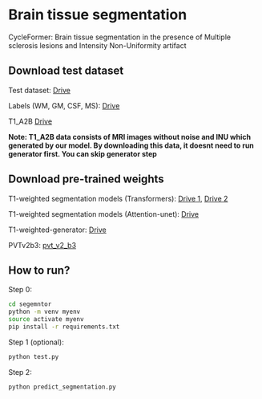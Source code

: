 # Brain tissue segmentation
CycleFormer: Brain tissue segmentation in the presence of Multiple sclerosis lesions and Intensity Non-Uniformity artifact

## Download test dataset

Test dataset: [Drive]()

Labels (WM, GM, CSF, MS): [Drive]()

T1_A2B [Drive]()

**Note: T1_A2B data consists of MRI images without noise and INU which generated by our model. By downloading this data, it doesnt need to run generator first. You can skip generator step**

## Download pre-trained weights
T1-weighted segmentation models (Transformers): [Drive 1](https://drive.google.com/file/d/1sFtfAtIuaqd0XlQW225m0EDj9tYLDKTY/view?usp=sharing), [Drive 2](https://drive.google.com/file/d/1PiVRVKw2mQM3BL4HvEYiOW15N5MnZT9e/view?usp=sharing)

T1-weighted segmentation models (Attention-unet): [Drive](https://drive.google.com/file/d/18LsqKVm-cs8V2aR01HEvnXo-bebo0Akq/view?usp=sharing)

T1-weighted-generator: [Drive]()

PVTv2b3: [pvt_v2_b3](https://github.com/whai362/PVT/releases/download/v2/pvt_v2_b3.pth)

## How to run?
Step 0:
```bash
cd segemntor
python -m venv myenv
source activate myenv
pip install -r requirements.txt
```

Step 1 (optional):
```bash
python test.py
```

Step 2:
```bash
python predict_segmentation.py
```

